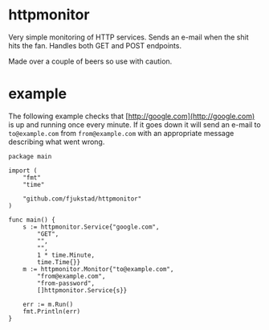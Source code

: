 # httpmonitor
Very simple monitoring of HTTP services. Sends an e-mail when the shit hits the
fan. Handles both GET and POST endpoints. 

Made over a couple of beers so use with caution. 

# example
The following example checks that [http://google.com](http://google.com) is up
and running once every minute. If it goes down it will send an e-mail to
`to@example.com` from `from@example.com` with an appropriate message describing
what went wrong. 

```
package main

import (
	"fmt"
	"time"

	"github.com/fjukstad/httpmonitor"
)

func main() {
	s := httpmonitor.Service{"google.com",
		"GET",
		"",
		"",
		1 * time.Minute,
		time.Time{}}
	m := httpmonitor.Monitor{"to@example.com",
		"from@example.com",
		"from-password",
		[]httpmonitor.Service{s}}

	err := m.Run()
	fmt.Println(err)
}
```
